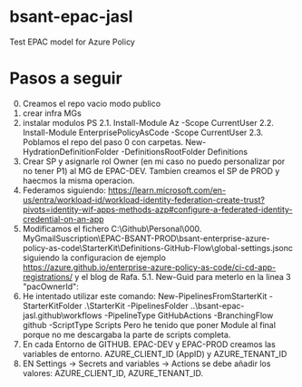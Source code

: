 # bsant-epac-jasl

Test EPAC model for Azure Policy

# Pasos a seguir
0. Creamos el repo vacio modo publico
1. crear infra MGs
2. instalar modulos PS
 2.1.   Install-Module Az -Scope CurrentUser
 2.2.   Install-Module EnterprisePolicyAsCode -Scope CurrentUser
 2.3. Poblamos el repo del paso 0 con carpetas. New-HydrationDefinitionFolder -DefinitionsRootFolder Definitions
3. Crear SP y asignarle rol Owner (en mi caso no puedo personalizar por no tener P1) al MG de EPAC-DEV. Tambien creamos el SP de PROD y haecmos la misma operacion.
4. Federamos siguiendo: https://learn.microsoft.com/en-us/entra/workload-id/workload-identity-federation-create-trust?pivots=identity-wif-apps-methods-azp#configure-a-federated-identity-credential-on-an-app
5. Modificamos el fichero C:\Github\Personal\000. MyGmailSuscription\EPAC-BSANT-PROD\bsant-enterprise-azure-policy-as-code\StarterKit\Definitions-GitHub-Flow\global-settings.jsonc siguiendo la configuracion de ejemplo <https://azure.github.io/enterprise-azure-policy-as-code/ci-cd-app-registrations/> y el blog de Rafa.
    5.1. New-Guid para meterlo en la linea 3    "pacOwnerId": 
6. He intentado utilizar este comando: New-PipelinesFromStarterKit -StarterKitFolder .\StarterKit -PipelinesFolder ..\bsant-epac-jasl\.github\workflows -PipelineType GitHubActions -BranchingFlow github -ScriptType Scripts Pero he tenido que poner Module al final porque no me descargaba la parte de scripts completa.
7. En cada Entorno de GITHUB. EPAC-DEV y EPAC-PROD creamos las variables de entorno. AZURE_CLIENT_ID (AppID) y AZURE_TENANT_ID
8. EN Settings -> Secrets and variables -> Actions se debe añadir los valores: AZURE_CLIENT_ID, AZURE_TENANT_ID.
